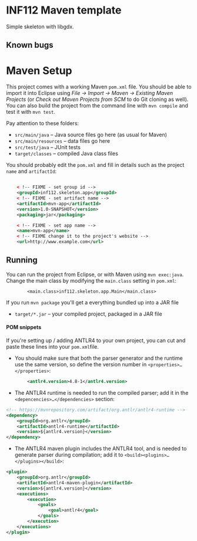 # INF112 Maven template 
Simple skeleton with libgdx. 


## Known bugs


# Maven Setup
This project comes with a working Maven `pom.xml` file. You should be able to import it into Eclipse using *File → Import → Maven → Existing Maven Projects* (or *Check out Maven Projects from SCM* to do Git cloning as well). You can also build the project from the command line with `mvn compile` and test it with `mvn test`.

Pay attention to these folders:
* `src/main/java` – Java source files go here (as usual for Maven)
* `src/main/resources` – data files go here
* `src/test/java` – JUnit tests
* `target/classes` – compiled Java class files

You should probably edit the `pom.xml` and fill in details such as the project `name` and `artifactId`:


```xml

	< !-- FIXME - set group id -->
	<groupId>inf112.skeleton.app</groupId>
	< !-- FIXME - set artifact name -->
	<artifactId>mvn-app</artifactId>
	<version>1.0-SNAPSHOT</version>
	<packaging>jar</packaging>

	< !-- FIXME - set app name -->
	<name>mvn-app</name>
	< !-- FIXME change it to the project's website -->
	<url>http://www.example.com</url>
```

	
## Running
You can run the project from Eclipse, or with Maven using `mvn exec:java`. Change the main class by modifying the `main.class` setting in `pom.xml`:

```
		<main.class>inf112.skeleton.app.Main</main.class>
```

If you run `mvn package` you'll get a everything bundled up into a JAR file
* `target/*.jar` – your compiled project, packaged in a JAR file

#### POM snippets
If you're setting up / adding ANTLR4 to your own project, you can cut and paste these lines into your `pom.xml`file.

* You should make sure that both the parser generator and the runtime use the same version, so define the version number in `<properties>…</properties>`:

```xml
		<antlr4.version>4.8-1</antlr4.version>
```

* The ANTLR4 runtime is needed to run the compiled parser; add it in the `<depencencies>…</dependencies>` section:

```xml
<!-- https://mvnrepository.com/artifact/org.antlr/antlr4-runtime -->
<dependency>
	<groupId>org.antlr</groupId>
	<artifactId>antlr4-runtime</artifactId>
	<version>${antlr4.version}</version>
</dependency>
```

* The ANTLR4 maven plugin includes the ANTLR4 tool, and is needed to generate parser during compilation; add it to `<build><plugins>…</plugins></build>`:

```xml
<plugin>
	<groupId>org.antlr</groupId>
	<artifactId>antlr4-maven-plugin</artifactId>
	<version>${antlr4.version}</version>
	<executions>
		<execution>
			<goals>
				<goal>antlr4</goal>
			</goals>
		</execution>
	</executions>
</plugin>
```